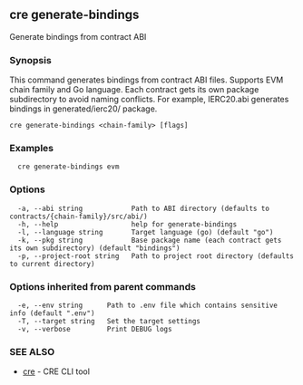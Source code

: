 ## cre generate-bindings

Generate bindings from contract ABI

### Synopsis

This command generates bindings from contract ABI files.
Supports EVM chain family and Go language.
Each contract gets its own package subdirectory to avoid naming conflicts.
For example, IERC20.abi generates bindings in generated/ierc20/ package.

```
cre generate-bindings <chain-family> [flags]
```

### Examples

```
  cre generate-bindings evm
```

### Options

```
  -a, --abi string            Path to ABI directory (defaults to contracts/{chain-family}/src/abi/)
  -h, --help                  help for generate-bindings
  -l, --language string       Target language (go) (default "go")
  -k, --pkg string            Base package name (each contract gets its own subdirectory) (default "bindings")
  -p, --project-root string   Path to project root directory (defaults to current directory)
```

### Options inherited from parent commands

```
  -e, --env string      Path to .env file which contains sensitive info (default ".env")
  -T, --target string   Set the target settings
  -v, --verbose         Print DEBUG logs
```

### SEE ALSO

* [cre](cre.md)	 - CRE CLI tool

